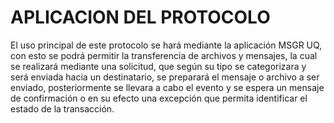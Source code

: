 # APLICACION DEL PROTOCOLO

El uso principal de este protocolo se hará mediante la aplicación MSGR UQ, con esto se podrá permitir la transferencia de archivos y mensajes, la cual se realizará mediante una solicitud, que según su tipo se categorizara y será enviada hacia un destinatario, se preparará el mensaje o archivo a ser enviado, posteriormente se llevara a cabo el evento y se espera un mensaje de confirmación o en su efecto una excepción que permita identificar el estado de la transacción.

